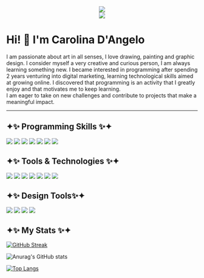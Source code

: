 <div align="center">
  <img src="https://images-wixmp-ed30a86b8c4ca887773594c2.wixmp.com/f/192ffe12-0d52-4671-be15-33ce64b681c4/daq9dlv-f1749ee9-d97c-4da1-82b7-97e256a712ba.gif?token=eyJ0eXAiOiJKV1QiLCJhbGciOiJIUzI1NiJ9.eyJzdWIiOiJ1cm46YXBwOjdlMGQxODg5ODIyNjQzNzNhNWYwZDQxNWVhMGQyNmUwIiwiaXNzIjoidXJuOmFwcDo3ZTBkMTg4OTgyMjY0MzczYTVmMGQ0MTVlYTBkMjZlMCIsIm9iaiI6W1t7InBhdGgiOiJcL2ZcLzE5MmZmZTEyLTBkNTItNDY3MS1iZTE1LTMzY2U2NGI2ODFjNFwvZGFxOWRsdi1mMTc0OWVlOS1kOTdjLTRkYTEtODJiNy05N2UyNTZhNzEyYmEuZ2lmIn1dXSwiYXVkIjpbInVybjpzZXJ2aWNlOmZpbGUuZG93bmxvYWQiXX0._JS4jaMxI3dRBF9cR4YtR4YOaviCbAHNKI3oqjXRhbc" />
</div>

<div align="center">
  <img src="https://images-wixmp-ed30a86b8c4ca887773594c2.wixmp.com/f/188ddcf2-7da4-4182-9711-a18161a5af72/d8th5lh-adac81de-8e7e-424c-97c4-2f1e4670e5c4.png?token=eyJ0eXAiOiJKV1QiLCJhbGciOiJIUzI1NiJ9.eyJzdWIiOiJ1cm46YXBwOjdlMGQxODg5ODIyNjQzNzNhNWYwZDQxNWVhMGQyNmUwIiwiaXNzIjoidXJuOmFwcDo3ZTBkMTg4OTgyMjY0MzczYTVmMGQ0MTVlYTBkMjZlMCIsIm9iaiI6W1t7InBhdGgiOiJcL2ZcLzE4OGRkY2YyLTdkYTQtNDE4Mi05NzExLWExODE2MWE1YWY3MlwvZDh0aDVsaC1hZGFjODFkZS04ZTdlLTQyNGMtOTdjNC0yZjFlNDY3MGU1YzQucG5nIn1dXSwiYXVkIjpbInVybjpzZXJ2aWNlOmZpbGUuZG93bmxvYWQiXX0.YiZz5k5aXLxaf-74SJ11p6EbXvpUwwiFgTFoFfOJYHM"/>
</div>

<h1>Hi! 👋 I'm Carolina D'Angelo</h1>

<p>I am passionate about art in all senses, I love drawing, painting and graphic design. I consider myself a very creative and curious person, I am always learning something new. I became interested in programming after spending 2 years venturing into digital marketing, learning technological skills aimed at growing online. I discovered that programming is an activity that I greatly enjoy and that motivates me to keep learning. <br>I am eager to take on new challenges and contribute to projects that make a meaningful impact.</p>

<!--
**CarolinaDangelo/CarolinaDangelo** is a ✨ _special_ ✨ repository because its `README.md` (this file) appears on your GitHub profile.

Here are some ideas to get you started:

- 🔭 I’m currently working on ...
- 🌱 I’m currently learning ...
- 👯 I’m looking to collaborate on ...
- 🤔 I’m looking for help with ...
- 💬 Ask me about ...
- 📫 How to reach me: ...
- 😄 Pronouns: ...
- ⚡ Fun fact: ...
-->

---

<div>
<h2>✦✨ Programming Skills ✨✦</h2>
<p>
    <img src="https://img.shields.io/badge/Html-222830?style=for-the-badge&logo=html5&logoColor=E34F26">
    <img src="https://img.shields.io/badge/Css-222830?style=for-the-badge&logo=css3&logoColor=1572B6">
    <img src="https://img.shields.io/badge/Sass-222830?style=for-the-badge&logo=sass3&logoColor=CC6699">
    <img src="https://img.shields.io/badge/Bootstrap-222830?style=for-the-badge&logo=bootstrap&logoColor=7952B3">
    <img src="https://img.shields.io/badge/JavaScript-222830?style=for-the-badge&logo=javascript&logoColor=F7DF1E">
    <img src="https://img.shields.io/badge/React-222830?style=for-the-badge&logo=react&logoColor=61DAFB">
    <img src="https://img.shields.io/badge/Angular-222830?style=for-the-badge&logo=angular&logoColor=DD0031">
</p>

<h2>✦✨ Tools & Technologies ✨✦</h2>
<p>
    <img src="https://img.shields.io/badge/Git-222830?style=for-the-badge&logo=git&logoColor=F05032">
    <img src="https://img.shields.io/badge/Github-222830?style=for-the-badge&logo=GitHub&logoColor=white">
    <img src="https://img.shields.io/badge/Wordpress-222830?style=for-the-badge&logo=Wordpress&logoColor=21759B">
    <img src="https://img.shields.io/badge/Elementor-222830?style=for-the-badge&logo=Elementor&logoColor=92003B">
    <img src="https://img.shields.io/badge/Firebase-222830?style=for-the-badge&logo=Firebase&logoColor=FFCA28">
    <img src="https://img.shields.io/badge/Notion-222830?style=for-the-badge&logo=Notion&logoColor=white">
    <img src="https://img.shields.io/badge/Trello-222830?style=for-the-badge&logo=Trello&logoColor=0052CC">
</p>

<h2>✦✨ Design Tools✨✦</h2>
<p>
    <img src="https://img.shields.io/badge/Photoshop-222830?style=for-the-badge&logo=Adobe Photoshop&logoColor=31A8FF">
    <img src="https://img.shields.io/badge/Illustrator-222830?style=for-the-badge&logo=Adobe Illustrator&logoColor=FF9A00">
    <img src="https://img.shields.io/badge/Canva-222830?style=for-the-badge&logo=Canva&logoColor=00C4CC">
    <img src="https://img.shields.io/badge/Figma-222830?style=for-the-badge&logo=Figma&logoColor=F24E1E">
</p>
<h2>✦✨ My Stats ✨✦</h2>
  
[![GitHub Streak](http://github-readme-streak-stats.herokuapp.com?user=CarolinaDangelo&theme=monokai&border_radius=5&date_format=j%20M%5B%20Y%5D&mode=weekly)](https://git.io/streak-stats)

![Anurag's GitHub stats](https://github-readme-stats.vercel.app/api?username=CarolinaDangelo&show_icons=true&theme=monokai)

[![Top Langs](https://github-readme-stats.vercel.app/api/top-langs/?username=CarolinaDangelo&layout=compact&theme=monokai)](https://github.com/CarolinaDangelo/github-readme-stats)
</div>
